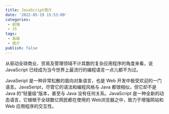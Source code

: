 ```yaml
---
title: JavaScript简介
date: '2022-05-19 15:53:00'
categories:
 - 前端
 - JS
tags:
 - 高级
 - 简介
publish: false
---
```


从驱动全球商业、贸易及管理领域不计其数的复杂应用程序的角度来看，说 JavaScript 已经成为当今世界上最流行的编程语言一点儿都不为过。

JavaSeript 是一种非常松散的面向对象语言，也是 Web 开发中极受欢迎的一门语言。JavaSeript，尽管它的语法和编程风格与 Java 都很相似，但它却不是 Java 的“轻量级”版本，甚至与 Java 没有任何关系。JavaScript 是一种全新的动态语言，它植根于全球数亿网民都在使用的 Web浏览器之中，致力于增强网站和 Web 应用程序的交互性。
